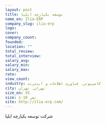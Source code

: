 ```yaml
---
layout: post
title: توسعه یکپارچه ایلیا
name_en: Ilia-ERP
company_slug: ilia-erp
logo: 
cover: 
company_count:
founded:
location: ""
total_review: 
total_interview: 
salary_avg: 
salary_min: 
salary_max: 
rate: 
view_count: 
industry: کامپیوتر، فناوری اطلاعات و اینترنت
city: تهران, تهران
size_en: VS
size: 1-10 نفر
site: http://ilia-erp.com/
---
```


شرکت توسعه یکپارچه ایلیا 
